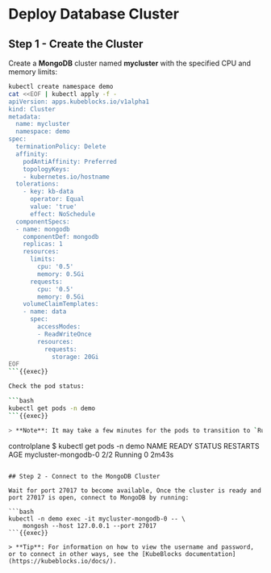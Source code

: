# Deploy Database Cluster

## Step 1 - Create the Cluster

Create a **MongoDB** cluster named **mycluster** with the specified CPU and memory limits:

```bash
kubectl create namespace demo
cat <<EOF | kubectl apply -f -
apiVersion: apps.kubeblocks.io/v1alpha1
kind: Cluster
metadata:
  name: mycluster
  namespace: demo
spec:
  terminationPolicy: Delete
  affinity:
    podAntiAffinity: Preferred
    topologyKeys:
    - kubernetes.io/hostname
  tolerations:
    - key: kb-data
      operator: Equal
      value: 'true'
      effect: NoSchedule
  componentSpecs:
  - name: mongodb
    componentDef: mongodb
    replicas: 1
    resources:
      limits:
        cpu: '0.5'
        memory: 0.5Gi
      requests:
        cpu: '0.5'
        memory: 0.5Gi
    volumeClaimTemplates:
    - name: data
      spec:
        accessModes:
        - ReadWriteOnce
        resources:
          requests:
            storage: 20Gi
EOF
```{{exec}}

Check the pod status:

```bash
kubectl get pods -n demo
```{{exec}}

> **Note**: It may take a few minutes for the pods to transition to `Running`. You should see output similar to:

```
controlplane $ kubectl get pods -n demo
NAME                    READY   STATUS    RESTARTS   AGE
mycluster-mongodb-0     2/2     Running   0          2m43s
```

## Step 2 - Connect to the MongoDB Cluster

Wait for port 27017 to become available, Once the cluster is ready and port 27017 is open, connect to MongoDB by running:

```bash
kubectl -n demo exec -it mycluster-mongodb-0 -- \
    mongosh --host 127.0.0.1 --port 27017
```{{exec}}

> **Tip**: For information on how to view the username and password, or to connect in other ways, see the [KubeBlocks documentation](https://kubeblocks.io/docs/).